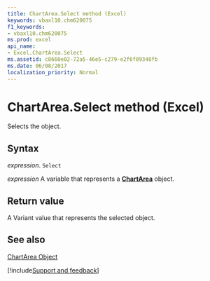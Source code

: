 ```yaml
---
title: ChartArea.Select method (Excel)
keywords: vbaxl10.chm620075
f1_keywords:
- vbaxl10.chm620075
ms.prod: excel
api_name:
- Excel.ChartArea.Select
ms.assetid: c8660e02-72a5-46e5-c279-e2f6f09348fb
ms.date: 06/08/2017
localization_priority: Normal
---
```



# ChartArea.Select method (Excel)

Selects the object.


## Syntax

_expression_. `Select`

_expression_ A variable that represents a **[ChartArea](Excel.ChartArea(object).md)** object.


## Return value

A Variant value that represents the selected object.


## See also


[ChartArea Object](Excel.ChartArea(object).md)

[!include[Support and feedback](~/includes/feedback-boilerplate.md)]